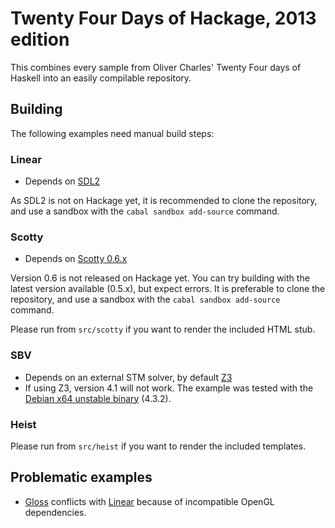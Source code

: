 Twenty Four Days of Hackage, 2013 edition
=========================================

This combines every sample from Oliver Charles' Twenty Four days of Haskell into
an easily compilable repository.


Building
--------

The following examples need manual build steps:


### Linear

* Depends on [SDL2](https://github.com/Lemmih/hsSDL2)

As SDL2 is not on Hackage yet, it is recommended to clone the repository, and
use a sandbox with the `cabal sandbox add-source` command.


### Scotty

* Depends on [Scotty 0.6.x](https://github.com/ku-fpg/scotty)

Version 0.6 is not released on Hackage yet. You can try building with the latest
version available (0.5.x), but expect errors. It is preferable to clone the
repository, and use a sandbox with the `cabal sandbox add-source` command.

Please run from `src/scotty` if you want to render the included HTML stub.


### SBV

* Depends on an external STM solver, by default [Z3](https://z3.codeplex.com/)
* If using Z3, version 4.1 will not work. The example was tested with the
  [Debian x64 unstable binary](https://z3.codeplex.com/releases/view/101916)
  (4.3.2).


### Heist

Please run from `src/heist` if you want to render the included templates.


Problematic examples
--------------------

* [Gloss](http://hackage.haskell.org/package/gloss) conflicts with
  [Linear](http://hackage.haskell.org/package/linear) because of incompatible
  OpenGL dependencies.
